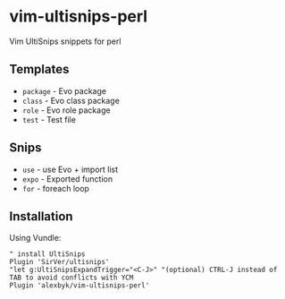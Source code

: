# vim-ultisnips-perl
Vim  UltiSnips snippets for perl

## Templates
* `package` - Evo package
* `class` - Evo class package
* `role` - Evo role package
* `test` - Test file

## Snips
* `use` - use Evo + import list
* `expo` - Exported function
* `for` - foreach loop

## Installation
Using Vundle:
```
" install UltiSnips
Plugin 'SirVer/ultisnips'
"let g:UltiSnipsExpandTrigger="<C-J>" "(optional) CTRL-J instead of TAB to avoid conflicts with YCM
Plugin 'alexbyk/vim-ultisnips-perl'
```
